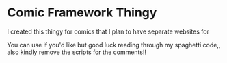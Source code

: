 # Comic Framework Thingy
I created this thingy for comics that I plan to have separate websites for

You can use if you'd like but good luck reading through my spaghetti code,, also kindly remove the scripts for the comments!!